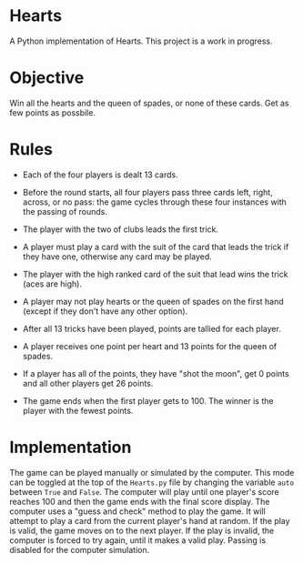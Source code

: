 # Hearts

A Python implementation of Hearts. This project is a work in progress.

# Objective
Win all the hearts and the queen of spades, or none of these cards. Get as few points as possbile.

# Rules
* Each of the four players is dealt 13 cards.

* Before the round starts, all four players pass three cards left, right, across, or no pass: the game cycles through these four instances with the passing of rounds.

* The player with the two of clubs leads the first trick.

* A player must play a card with the suit of the card that leads the trick if they have one, otherwise any card may be played.

* The player with the high ranked card of the suit that lead wins the trick (aces are high).

* A player may not play hearts or the queen of spades on the first hand (except if they don't have any other option).

* After all 13 tricks have been played, points are tallied for each player.

* A player receives one point per heart and 13 points for the queen of spades.

* If a player has all of the points, they have "shot the moon", get 0 points and all other players get 26 points.

* The game ends when the first player gets to 100. The winner is the player with the fewest points.

# Implementation
The game can be played manually or simulated by the computer. This mode can be toggled at the top of the `Hearts.py` file by changing the variable `auto` between `True` and `False`. The computer will play until one player's score reaches 100 and then the game ends with the final score display. The computer uses a "guess and check" method to play the game. It will attempt to play a card from the current player's hand at random. If the play is valid, the game moves on to the next player. If the play is invalid, the computer is forced to try again, until it makes a valid play. Passing is disabled for the computer simulation.
